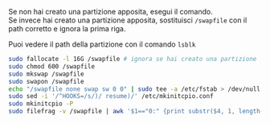 Se non hai creato una partizione apposita, esegui il comando.<br/>
Se invece hai creato una partizione apposita, sostituisci `/swapfile` con il path corretto e ignora la prima riga.

Puoi vedere il path della partizione con il comando `lsblk`
```sh
sudo fallocate -l 16G /swapfile # ignora se hai creato una partizione
sudo chmod 600 /swapfile 
sudo mkswap /swapfile
sudo swapon /swapfile
echo "/swapfile none swap sw 0 0" | sudo tee -a /etc/fstab > /dev/null
sudo sed -i '/^HOOKS=/s/)/ resume)/' /etc/mkinitcpio.conf
sudo mkinitcpio -P
sudo filefrag -v /swapfile | awk '$1=="0:" {print substr($4, 1, length($4)-2)}' | sudo tee /sys/power/resume_offset > /dev/null
```
